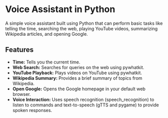 # Voice Assistant in Python

A simple voice assistant built using Python that can perform basic tasks like telling the time, searching the web, playing YouTube videos, summarizing Wikipedia articles, and opening Google.

## Features

* **Time:** Tells you the current time.
* **Web Search:** Searches for queries on the web using pywhatkit.
* **YouTube Playback:** Plays videos on YouTube using pywhatkit.
* **Wikipedia Summary:** Provides a brief summary of topics from Wikipedia.
* **Open Google:** Opens the Google homepage in your default web browser.
* **Voice Interaction:** Uses speech recognition (speech\_recognition) to listen to commands and text-to-speech (gTTS and pygame) to provide spoken responses.

